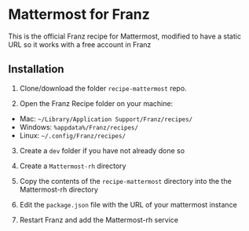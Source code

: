 # Mattermost for Franz
This is the official Franz recipe for Mattermost, modified to have a static URL so it works with a free account in Franz

## Installation

1. Clone/download the folder `recipe-mattermost` repo.

2. Open the Franz Recipe folder on your machine:
  * Mac: `~/Library/Application Support/Franz/recipes/`
  * Windows: `%appdata%/Franz/recipes/`
  * Linux: `~/.config/Franz/recipes/`

3. Create a `dev` folder if you have not already done so

4. Create a `Mattermost-rh` directory

5. Copy the contents of the `recipe-mattermost` directory into the the Mattermost-rh directory

6. Edit the `package.json` file with the URL of your mattermost instance

7. Restart Franz and add the Mattermost-rh service